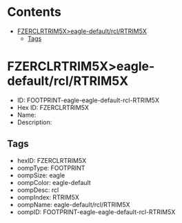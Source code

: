 



Contents
========

* [FZERCLRTRIM5X>eagle-default/rcl/RTRIM5X](#fzerclrtrim5xeagle-defaultrclrtrim5x)
	* [Tags](#tags)

# FZERCLRTRIM5X>eagle-default/rcl/RTRIM5X

- ID: FOOTPRINT-eagle-eagle-default-rcl-RTRIM5X
- Hex ID: FZERCLRTRIM5X
- Name: 
- Description: 

## Tags

- hexID: FZERCLRTRIM5X
- oompType: FOOTPRINT
- oompSize: eagle
- oompColor: eagle-default
- oompDesc: rcl
- oompIndex: RTRIM5X
- oompName: eagle-default/rcl/RTRIM5X
- oompID: FOOTPRINT-eagle-eagle-default-rcl-RTRIM5X
